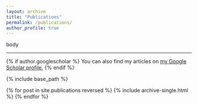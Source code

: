 ```yaml
---
layout: archive
title: "Publications" 
permalink: /publications/
author_profile: true
---
```

<p style="text-align:left"> body </p>

---

{% if author.googlescholar %}
  You can also find my articles on <u><a href="{{author.googlescholar}}">my Google Scholar profile</a>.</u>
{% endif %}

{% include base_path %}

{% for post in site.publications reversed %}
  {% include archive-single.html %}
{% endfor %}
